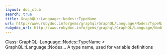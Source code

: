 ```yaml
---
layout: doc_stub
search: true
title: GraphQL::Language::Nodes::TypeName
url: http://www.rubydoc.info/gems/graphql/GraphQL/Language/Nodes/TypeName
rubydoc_url: http://www.rubydoc.info/gems/graphql/GraphQL/Language/Nodes/TypeName
---
```


Class: GraphQL::Language::Nodes::TypeName < GraphQL::Language::Nodes...
A type name, used for variable definitions 

